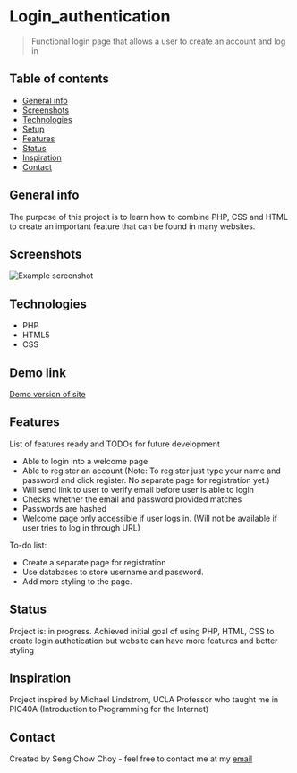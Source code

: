 # Login_authentication
> Functional login page that allows a user to create an account and log in 

## Table of contents
* [General info](#general-info)
* [Screenshots](#screenshots)
* [Technologies](#technologies)
* [Setup](#setup)
* [Features](#features)
* [Status](#status)
* [Inspiration](#inspiration)
* [Contact](#contact)

## General info
The purpose of this project is to learn how to combine PHP, CSS and HTML to create an important feature that can be found in many websites.

## Screenshots
![Example screenshot](./img/screenshot.png)

## Technologies
* PHP
* HTML5
* CSS

## Demo link
[Demo version of site](https://www.sengchowchoy.com)

## Features
List of features ready and TODOs for future development
* Able to login into a welcome page
* Able to register an account (Note: To register just type your name and password and click register. No separate page for registration yet.)
* Will send link to user to verify email before user is able to login
* Checks whether the email and password provided matches
* Passwords are hashed
* Welcome page only accessible if user logs in. (Will not be available if user tries to log in through URL)

To-do list:
* Create a separate page for registration
* Use databases to store username and password.
* Add more styling to the page.

## Status
Project is: in progress. Achieved initial goal of using PHP, HTML, CSS to create login authetication but website can have more features and better styling

## Inspiration
Project inspired by Michael Lindstrom, UCLA Professor who taught me in PIC40A (Introduction to Programming for the Internet)

## Contact
Created by Seng Chow Choy - feel free to contact me at my [email](sengchow1996@g.ucla.edu)
